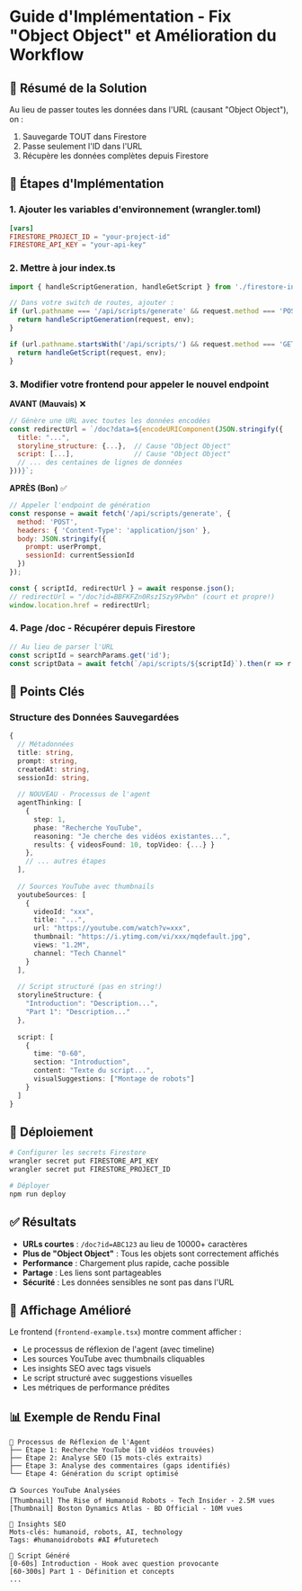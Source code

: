 # Guide d'Implémentation - Fix "Object Object" et Amélioration du Workflow

## 🎯 Résumé de la Solution

Au lieu de passer toutes les données dans l'URL (causant "Object Object"), on :
1. Sauvegarde TOUT dans Firestore
2. Passe seulement l'ID dans l'URL
3. Récupère les données complètes depuis Firestore

## 📝 Étapes d'Implémentation

### 1. Ajouter les variables d'environnement (wrangler.toml)
```toml
[vars]
FIRESTORE_PROJECT_ID = "your-project-id"
FIRESTORE_API_KEY = "your-api-key"
```

### 2. Mettre à jour index.ts
```typescript
import { handleScriptGeneration, handleGetScript } from './firestore-integration.js';

// Dans votre switch de routes, ajouter :
if (url.pathname === '/api/scripts/generate' && request.method === 'POST') {
  return handleScriptGeneration(request, env);
}

if (url.pathname.startsWith('/api/scripts/') && request.method === 'GET') {
  return handleGetScript(request, env);
}
```

### 3. Modifier votre frontend pour appeler le nouvel endpoint

**AVANT (Mauvais)** ❌
```javascript
// Génère une URL avec toutes les données encodées
const redirectUrl = `/doc?data=${encodeURIComponent(JSON.stringify({
  title: "...",
  storyline_structure: {...},  // Cause "Object Object"
  script: [...],               // Cause "Object Object"
  // ... des centaines de lignes de données
}))}`;
```

**APRÈS (Bon)** ✅
```javascript
// Appeler l'endpoint de génération
const response = await fetch('/api/scripts/generate', {
  method: 'POST',
  headers: { 'Content-Type': 'application/json' },
  body: JSON.stringify({
    prompt: userPrompt,
    sessionId: currentSessionId
  })
});

const { scriptId, redirectUrl } = await response.json();
// redirectUrl = "/doc?id=BBFKFZn0RszISzy9Pwbn" (court et propre!)
window.location.href = redirectUrl;
```

### 4. Page /doc - Récupérer depuis Firestore
```javascript
// Au lieu de parser l'URL
const scriptId = searchParams.get('id');
const scriptData = await fetch(`/api/scripts/${scriptId}`).then(r => r.json());
```

## 🔑 Points Clés

### Structure des Données Sauvegardées
```typescript
{
  // Métadonnées
  title: string,
  prompt: string,
  createdAt: string,
  sessionId: string,
  
  // NOUVEAU - Processus de l'agent
  agentThinking: [
    {
      step: 1,
      phase: "Recherche YouTube",
      reasoning: "Je cherche des vidéos existantes...",
      results: { videosFound: 10, topVideo: {...} }
    },
    // ... autres étapes
  ],
  
  // Sources YouTube avec thumbnails
  youtubeSources: [
    {
      videoId: "xxx",
      title: "...",
      url: "https://youtube.com/watch?v=xxx",
      thumbnail: "https://i.ytimg.com/vi/xxx/mqdefault.jpg",
      views: "1.2M",
      channel: "Tech Channel"
    }
  ],
  
  // Script structuré (pas en string!)
  storylineStructure: {
    "Introduction": "Description...",
    "Part 1": "Description..."
  },
  
  script: [
    {
      time: "0-60",
      section: "Introduction",
      content: "Texte du script...",
      visualSuggestions: ["Montage de robots"]
    }
  ]
}
```

## 🚀 Déploiement

```bash
# Configurer les secrets Firestore
wrangler secret put FIRESTORE_API_KEY
wrangler secret put FIRESTORE_PROJECT_ID

# Déployer
npm run deploy
```

## ✅ Résultats

- **URLs courtes** : `/doc?id=ABC123` au lieu de 10000+ caractères
- **Plus de "Object Object"** : Tous les objets sont correctement affichés
- **Performance** : Chargement plus rapide, cache possible
- **Partage** : Les liens sont partageables
- **Sécurité** : Les données sensibles ne sont pas dans l'URL

## 🎨 Affichage Amélioré

Le frontend (`frontend-example.tsx`) montre comment afficher :
- Le processus de réflexion de l'agent (avec timeline)
- Les sources YouTube avec thumbnails cliquables
- Les insights SEO avec tags visuels
- Le script structuré avec suggestions visuelles
- Les métriques de performance prédites

## 📊 Exemple de Rendu Final

```
🤖 Processus de Réflexion de l'Agent
├── Étape 1: Recherche YouTube (10 vidéos trouvées)
├── Étape 2: Analyse SEO (15 mots-clés extraits)
├── Étape 3: Analyse des commentaires (gaps identifiés)
└── Étape 4: Génération du script optimisé

📺 Sources YouTube Analysées
[Thumbnail] The Rise of Humanoid Robots - Tech Insider - 2.5M vues
[Thumbnail] Boston Dynamics Atlas - BD Official - 10M vues

🎯 Insights SEO
Mots-clés: humanoid, robots, AI, technology
Tags: #humanoidrobots #AI #futuretech

📝 Script Généré
[0-60s] Introduction - Hook avec question provocante
[60-300s] Part 1 - Définition et concepts
...
```